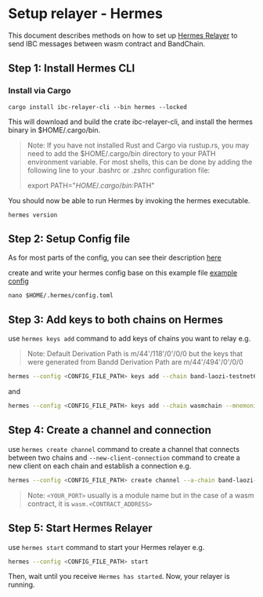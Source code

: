 # Setup relayer - Hermes

This document describes methods on how to set up [Hermes Relayer](https://github.com/informalsystems/hermes) to send IBC messages between wasm contract and BandChain.

## Step 1: Install Hermes CLI

### Install via Cargo

```
cargo install ibc-relayer-cli --bin hermes --locked
```

This will download and build the crate ibc-relayer-cli, and install the hermes binary in $HOME/.cargo/bin.

> Note: If you have not installed Rust and Cargo via rustup.rs, you may need to add the $HOME/.cargo/bin directory to your PATH environment variable. For most shells, this can be done by adding the following line to your .bashrc or .zshrc configuration file:
>
> export PATH="$HOME/.cargo/bin:$PATH"

You should now be able to run Hermes by invoking the hermes executable.

```
hermes version
```

## Step 2: Setup Config file

As for most parts of the config, you can see their description [here](https://hermes.informal.systems/documentation/configuration/description.html)

create and write your hermes config base on this example file [example config](./hermes/example/config.toml)

```
nano $HOME/.hermes/config.toml
```

## Step 3: Add keys to both chains on Hermes

use `hermes keys add` command to add keys of chains you want to relay
e.g.

> Note: Default Derivation Path is m/44'/118'/0'/0/0 but the keys that were generated from Bandd Derivation Path are m/44'/494'/0'/0/0

```bash
hermes --config <CONFIG_FILE_PATH> keys add --chain band-laozi-testnet6 --mnemonic-file "<MNEMONIC_PATH>" --hd-path "m/44'/494'/0'/0/0"
```

and

```bash
hermes --config <CONFIG_FILE_PATH> keys add --chain wasmchain --mnemonic-file "<MNEMONIC_PATH>"
```

## Step 4: Create a channel and connection

use `hermes create channel` command to create a channel that connects between two chains and `--new-client-connection` command to create a new client on each chain and establish a connection
e.g.

```bash
hermes --config <CONFIG_FILE_PATH> create channel --a-chain band-laozi-testnet6 --b-chain <YOUR_CHAIN_ID> --a-port oracle --b-port <YOUR_PORT> --order unordered --channel-version bandchain-1 --new-client-connection
```

> Note: `<YOUR_PORT>` usually is a module name but in the case of a wasm contract, it is `wasm.<CONTRACT_ADDRESS>`

## Step 5: Start Hermes Relayer

use `hermes start` command to start your Hermes relayer
e.g.

```bash
hermes --config <CONFIG_FILE_PATH> start
```

Then, wait until you receive `Hermes has started`. Now, your relayer is running.
